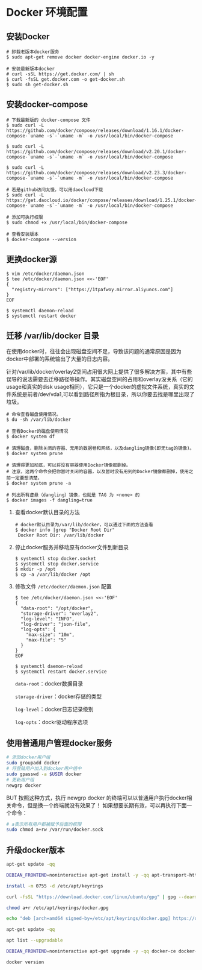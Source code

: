 # Docker 环境配置

## 安装Docker

```shell
# 卸载老版本docker服务
$ sudo apt-get remove docker docker-engine docker.io -y

# 安装最新版本docker
# curl -sSL https://get.docker.com/ | sh
$ curl -fsSL get.docker.com -o get-docker.sh
$ sudo sh get-docker.sh

```

## 安装docker-compose

```shell
# 下载最新版的 docker-compose 文件
$ sudo curl -L https://github.com/docker/compose/releases/download/1.16.1/docker-compose-`uname -s`-`uname -m` -o /usr/local/bin/docker-compose

$ sudo curl -L https://github.com/docker/compose/releases/download/v2.20.1/docker-compose-`uname -s`-`uname -m` -o /usr/local/bin/docker-compose

$ sudo curl -L https://github.com/docker/compose/releases/download/v2.23.3/docker-compose-`uname -s`-`uname -m` -o /usr/local/bin/docker-compose

# 若是github访问太慢，可以用daocloud下载
$ sudo curl -L https://get.daocloud.io/docker/compose/releases/download/1.25.1/docker-compose-`uname -s`-`uname -m` -o /usr/local/bin/docker-compose

# 添加可执行权限
$ sudo chmod +x /usr/local/bin/docker-compose

# 查看安装版本
$ docker-compose --version
```



## 更换docker源

```shell
$ vim /etc/docker/daemon.json
$ tee /etc/docker/daemon.json <<-'EOF'
{
  "registry-mirrors": ["https://1tpafwoy.mirror.aliyuncs.com"]
}
EOF

$ systemctl daemon-reload
$ systemctl restart docker
```



## 迁移 /var/lib/docker 目录

在使用docker时，往往会出现磁盘空间不足，导致该问题的通常原因是因为docker中部署的系统输出了大量的日志内容。

针对/var/lib/docker/overlay2空间占用很大网上提供了很多解决方案，其中有些误导的说法需要去迁移路径等操作。其实磁盘空间的占用和overlay没关系（它的usage和真实的disk usage相同），它只是一个docker的虚拟文件系统，真实的文件系统是前者/dev/vda1,可以看到路径所指为根目录，所以你要去找是哪里出现了垃圾。

```shell
# 命令查看磁盘使用情况。
$ du -sh /var/lib/docker

# 查看Docker的磁盘使用情况
$ docker system df

# 清理磁盘，删除关闭的容器、无用的数据卷和网络，以及dangling镜像(即无tag的镜像)。
$ docker system prune

# 清理得更加彻底，可以将没有容器使用Docker镜像都删掉。
# 注意，这两个命令会把你暂时关闭的容器，以及暂时没有用到的Docker镜像都删掉，使用之前一定要想清楚。
$ docker system prune -a

# 列出所有虚悬（dangling）镜像，也就是 TAG 为 <none> 的
$ docker images -f dangling=true
```

1. 查看docker默认目录的方法

   ```shell
   # docker默认目录为/var/lib/docker，可以通过下面的方法查看
   $ docker info |grep "Docker Root Dir"
    Docker Root Dir: /var/lib/docker
   ```

2. 停止docker服务并移动原有docker文件到新目录

   ```shell
   $ systemctl stop docker.socket
   $ systemctl stop docker.service
   $ mkdir -p /opt
   $ cp -a /var/lib/docker /opt
   ```

3. 修改文件 `/etc/docker/daemon.json` 配置

   ```shell
   $ tee /etc/docker/daemon.json <<-'EOF'
   {
     "data-root": "/opt/docker",
     "storage-driver": "overlay2",
     "log-level": "INFO",
     "log-driver": "json-file",
     "log-opts": {
       "max-size": "10m",
       "max-file": "5"
     }
   }
   EOF
   
   $ systemctl daemon-reload
   $ systemctl restart docker.service
   ```

   `data-root`：docker数据目录

   `storage-driver`：docker存储的类型

   `log-level`：docker日志记录级别

   `log-opts`：dockr驱动程序选项

## 使用普通用户管理docker服务

```bash
# 添加docker用户组
sudo groupadd docker
# 将登陆用户加入到docker用户组中
sudo gpasswd -a $USER docker
# 更新用户组
newgrp docker
```

BUT 按照这种方式，执行 newgrp docker  的终端可以以普通用户执行docker相关命令，但是换一个终端就没有效果了！
如果想要长期有效，可以再执行下面一个命令：

```bash
# a表示所有用户都被赋予后面的权限
sudo chmod a+rw /var/run/docker.sock
```

## 升级docker版本

```bash
apt-get update -qq

DEBIAN_FRONTEND=noninteractive apt-get install -y -qq apt-transport-https ca-certificates curl

install -m 0755 -d /etc/apt/keyrings

curl -fsSL "https://download.docker.com/linux/ubuntu/gpg" | gpg --dearmor --yes -o /etc/apt/keyrings/docker.gpg

chmod a+r /etc/apt/keyrings/docker.gpg

echo "deb [arch=amd64 signed-by=/etc/apt/keyrings/docker.gpg] https://download.docker.com/linux/ubuntu focal stable" > /etc/apt/sources.list.d/docker.list

apt-get update -qq

apt list --upgradable

DEBIAN_FRONTEND=noninteractive apt-get upgrade -y -qq docker-ce docker-ce-cli containerd.io docker-compose-plugin docker-ce-rootless-extras docker-buildx-plugin

docker version
```



 
